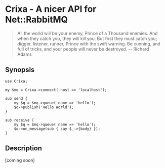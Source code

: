 # Crixa - A nicer API for Net::RabbitMQ

> All the world will be your enemy, Prince of a Thousand enemies. And when 
> they catch you, they will kill you. But first they must catch you; digger,
> listener, runner, Prince with the swift warning. Be cunning, and full of
> tricks, and your people will never be destroyed. -- Richard Adams

## Synopsis

    use Crixa;

    my $mq = Crixa->connect( host => 'localhost');

    sub send {
        my $q = $mq->queue( name => 'hello');
        $q->publish('Hello World');
    }

    sub receive {
        my $q = $mq->queue( name => 'hello');
        $q->on_message(sub { say $_->{body} });
    }

## Description

[coming soon]